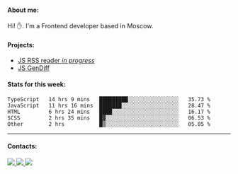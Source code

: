 #### About me:
Hi! ✋.
I'm a Frontend developer based in Moscow.

#### Projects:
- [JS RSS reader *in progress*](https://github.com/GKoil/frontend-project-lvl3)
- [JS GenDiff](https://github.com/GKoil/GenDiff)

#### Stats for this week:
<!--START_SECTION:waka-->
```text
TypeScript   14 hrs 9 mins   █████████░░░░░░░░░░░░░░░░   35.73 % 
JavaScript   11 hrs 16 mins  ███████░░░░░░░░░░░░░░░░░░   28.47 % 
HTML         6 hrs 24 mins   ████░░░░░░░░░░░░░░░░░░░░░   16.17 % 
SCSS         2 hrs 35 mins   █▓░░░░░░░░░░░░░░░░░░░░░░░   06.53 % 
Other        2 hrs           █▒░░░░░░░░░░░░░░░░░░░░░░░   05.05 % 
```
<!--END_SECTION:waka-->
---
#### Contacts:

<a target='_blank' title='LinkedIn' href="https://www.linkedin.com/in/gkoil/">
  <img src="https://img.shields.io/badge/LinkedIn-0077B5?style=for-the-badge&logo=linkedin&logoColor=white" />
</a>
<a target='_blank' title='Telegram' href="https://t.me/gkoil">
  <img src="https://img.shields.io/badge/Telegram-2CA5E0?style=for-the-badge&logo=telegram&logoColor=white" />
</a>
<a target='_blank' title='Gmail' href="mailto: gk.grigorev@gmail.com">
  <img src="https://img.shields.io/badge/Gmail-D14836?style=for-the-badge&logo=gmail&logoColor=white" />
</a>

